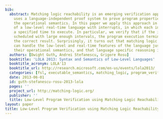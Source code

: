 ```yaml
---
bib:
  abstract: Matching logic reachability is an emerging verification approach which
    uses a language-independent proof system to prove program properties based on
    the operational semantics. In this paper we apply this approach in the context
    of a low-level real-time language with interrupts, in which each instruction takes
    a specified time to execute. In particular, we verify that if the interrupts are
    scheduled with large enough intervals, the program execution terminates yielding
    the correct result. Surprisingly, it turns out that matching logic reachability
    can handle the low-level and real-time features of the language just by using
    their operational semantics, and that language specific reasoning is unnecessary.
  authors: [Dwight Guth, Andrei Stefanescu, Grigore Rosu]
  booktitle: 'LOLA 2013: Syntax and Semantics of Low-Level Languages'
  booktitle_acronym: LOLA'13
  booktitle_url: http://research.microsoft.com/en-us/events/lola2013/
  categories: [fsl, executable_semantics, matching_logic, program_verification, programming_languages]
  date: 2013-06-01
  id: guth-stefanescu-rosu-2013-lola
  pages: ''
  project_url: http://matching-logic.org/
  publisher: ''
  title: Low-Level Program Verification using Matching Logic Reachability
layout: paper
title: Low-Level Program Verification using Matching Logic Reachability
---
```

